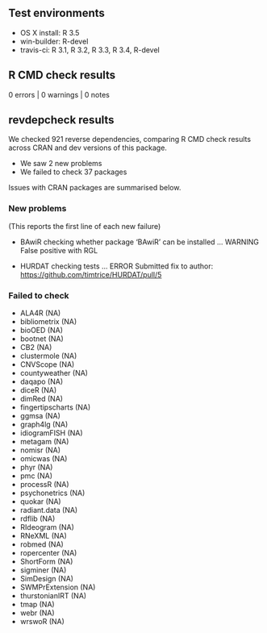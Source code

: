 ## Test environments

* OS X install: R 3.5
* win-builder: R-devel
* travis-ci: R 3.1, R 3.2, R 3.3, R 3.4, R-devel

## R CMD check results

0 errors | 0 warnings | 0 notes

## revdepcheck results

We checked 921 reverse dependencies, comparing R CMD check results across CRAN and dev versions of this package.

 * We saw 2 new problems
 * We failed to check 37 packages

Issues with CRAN packages are summarised below.

### New problems
(This reports the first line of each new failure)

* BAwiR
  checking whether package ‘BAwiR’ can be installed ... WARNING
  False positive with RGL

* HURDAT
  checking tests ... ERROR
  Submitted fix to author: https://github.com/timtrice/HURDAT/pull/5

### Failed to check

* ALA4R            (NA)
* bibliometrix     (NA)
* bioOED           (NA)
* bootnet          (NA)
* CB2              (NA)
* clustermole      (NA)
* CNVScope         (NA)
* countyweather    (NA)
* daqapo           (NA)
* diceR            (NA)
* dimRed           (NA)
* fingertipscharts (NA)
* ggmsa            (NA)
* graph4lg         (NA)
* idiogramFISH     (NA)
* metagam          (NA)
* nomisr           (NA)
* omicwas          (NA)
* phyr             (NA)
* pmc              (NA)
* processR         (NA)
* psychonetrics    (NA)
* quokar           (NA)
* radiant.data     (NA)
* rdflib           (NA)
* RIdeogram        (NA)
* RNeXML           (NA)
* robmed           (NA)
* ropercenter      (NA)
* ShortForm        (NA)
* sigminer         (NA)
* SimDesign        (NA)
* SWMPrExtension   (NA)
* thurstonianIRT   (NA)
* tmap             (NA)
* webr             (NA)
* wrswoR           (NA)
